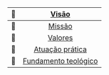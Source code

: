 | 🧭 |               [Visão](./Visao)              |
|:-:|:-------------------------------------------:|
| 🎯 |               [Missão](Missao)              |
| 💎 |              [Valores](Valores)             |
| 🧩 |      [Atuação prática](AtuacaoPratica)      |
| 📜 | [Fundamento teológico](FundamentoTeologico) |
